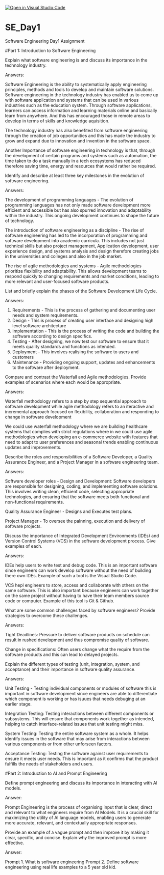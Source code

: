 [![Open in Visual Studio Code](https://classroom.github.com/assets/open-in-vscode-2e0aaae1b6195c2367325f4f02e2d04e9abb55f0b24a779b69b11b9e10269abc.svg)](https://classroom.github.com/online_ide?assignment_repo_id=15533336&assignment_repo_type=AssignmentRepo)
# SE_Day1
Software Engineering Day1 Assignment

#Part 1: Introduction to Software Engineering

Explain what software engineering is and discuss its importance in the technology industry.

Answers:

Software Engineering is the ability to systematically apply engineering principles, methods and tools to develop and maintain software solutions.
Software engineering in the technology industry has enabled us to come up with software application and systems that can be used in various industries
such as the education system. Through software applications, learners can access information and learning materials online and basically learn from anywhere.
And this has encouraged those in remote areas to develop in terms of skills and knowledge aquisition.

The technology industry has also benefited from software engineering through the creation of job opportunities and this has made the industry to
grow and expand due to innovation and invention in the software space.

Another Importance of software engineering in technology is that, through the development of certain programs and systems such as automation, the time taken to do a task
manually in a tech ecosystems has reduced therefore saving time, energy and resources that would rather be required.


Identify and describe at least three key milestones in the evolution of software engineering.

Answers: 

The development of programming languages - The evolution of programming languages has not only made software development more efficient and accessible but has also spurred innovation and adaptability within the industry. This ongoing development continues to shape the future of technology.

The introduction of software engineering as a discipline - The rise of software engineering has led to the incorporation of programming and software development into academic curricula. This includes not just technical skills but also project management, Application development, user experience design, and systems analysis and design therefore creating jobs in the universities and colleges and also in the job market.

The rise of agile methodologies and systems - Agile methodologies prioritize flexibility and adaptability. This allows development teams to respond quickly to changing requirements and market conditions, leading to more relevant and user-focused software products.


List and briefly explain the phases of the Software Development Life Cycle.

Answers:

1. Requirements - This is the process of gathering and documenting user needs and system requirements.
2. Design - This is process of creating user interface and designing high level software architecture
3. Implementation - This is the process of writing the code and building the software according to design specifics.
4. Testing - After designing, we now test our software to ensure that it meets quality standards and functions as intended.
5. Deployment - This involves realising the software to users and customers
6. Maintenance - Providing ongoing support, updates and enhancements to the software after deployment. 


Compare and contrast the Waterfall and Agile methodologies. Provide examples of scenarios where each would be appropriate.

Answers:

Waterfall methodology refers to a step by step sequential approach to software development while agile methodology refers to an iteractive and incremental approach focused on flexibility, collaboration and responding to change in software development

We could use waterfall methodology where we are building healthcare systems that complies with strict regulations where in we could use agile methodologies when developing an e-commerce website with features that need to adapt to user preferences and seasonal trends enabling continuous updates and improvements. 


Describe the roles and responsibilities of a Software Developer, a Quality Assurance Engineer, and a Project Manager in a software engineering team.

Answers:

Software developer roles - Design and Development: Software developers are responsible for designing, coding, and implementing software solutions. This involves writing clean, efficient code, selecting appropriate technologies, and ensuring that the software meets both functional and non-functional requirements.

Quality Assurance Engineer - Designs and Executes test plans.

Project Manager - To oversee the palnning, execution and delivery of software projects.


Discuss the importance of Integrated Development Environments (IDEs) and Version Control Systems (VCS) in the software development process. Give examples of each.

Answers:

IDEs help users to write test and debug code. This is an important software since engineers can work develop software without the need of building there own IDEs. Example of such a tool is the Visual Studio Code.

VCS hepl engineers to store, access and collaborate with others on the same software. This is also important because engineers can work together on the same project without having to have their team members source code or computer. Example of this tool is Git & Github.


What are some common challenges faced by software engineers? Provide strategies to overcome these challenges.

Answers:

Tight Deadlines: Pressure to deliver software products on schedule can result in rushed development and thus  compromise quality of software.

Change in specifications: Often users change what the require from the software products and this can lead to delayed projects.


Explain the different types of testing (unit, integration, system, and acceptance) and their importance in software quality assurance.

Answers:

Unit Testing - Testing individual components or modules of software this is important in software development since engineers are able to differentiate which component is working or has isuues that needs debuging at an earlier stage.

Integration Testing: Testing interactions between different components or subsystems. This will ensure that components work together as intended, helping to catch interface-related issues that unit testing might miss.

System Testing: Testing the entire software system as a whole. It helps identify issues in the software that may arise from interactions between various components or from other unforseen factors.

Acceptance Testing: Testing the software against user requirements to ensure it meets user needs. This is important as it confirms that the product fulfills the needs of stakeholders and users.


#Part 2: Introduction to AI and Prompt Engineering


Define prompt engineering and discuss its importance in interacting with AI models.

Answer:

Prompt Engineering is the process of organising input that is clear, direct and relevant to what engineers require from AI Models. It is a crucial skill for maximizing the utility of AI language models, enabling users to generate more accurate, relevant, and contextually appropriate responses.


Provide an example of a vague prompt and then improve it by making it clear, specific, and concise. Explain why the improved prompt is more effective.

Answer:

Prompt 1. What is software engineering
Prompt 2. Define software engineering using real life examples to a 5 year old kid.
